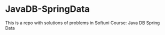 # JavaDB-SpringData
This is a repo with solutions of problems in Softuni Course: Java DB Spring Data
